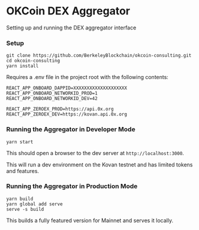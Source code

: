 # OKCoin DEX Aggregator

Setting up and running the DEX aggregator interface

### Setup

```
git clone https://github.com/BerkeleyBlockchain/okcoin-consulting.git
cd okcoin-consulting
yarn install
```

Requires a .env file in the project root with the following contents:

```
REACT_APP_ONBOARD_DAPPID=XXXXXXXXXXXXXXXXXXXX
REACT_APP_ONBOARD_NETWORKID_PROD=1
REACT_APP_ONBOARD_NETWORKID_DEV=42

REACT_APP_ZEROEX_PROD=https://api.0x.org
REACT_APP_ZEROEX_DEV=https://kovan.api.0x.org
```

### Running the Aggregator in Developer Mode

```
yarn start
```

This should open a browser to the dev server at `http://localhost:3000`.

This will run a dev environment on the Kovan testnet and has limited tokens and features.

### Running the Aggregator in Production Mode

```
yarn build
yarn global add serve
serve -s build
```

This builds a fully featured version for Mainnet and serves it locally.

